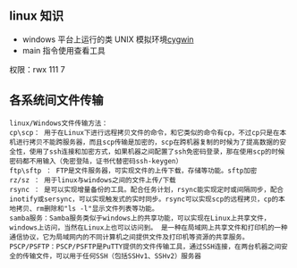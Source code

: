 ## linux 知识
- windows 平台上运行的类 UNIX 模拟环境[cygwin](https://mirrors.tuna.tsinghua.edu.cn/cygwin/)
- main 指令使用查看工具

权限：rwx 111 7
## 各系统间文件传输
    linux/Windows文件传输方法：
    cp\scp： 用于在Linux下进行远程拷贝文件的命令，和它类似的命令有cp，不过cp只是在本机进行拷贝不能跨服务器，而且scp传输是加密的，scp在跨机器复制的时候为了提高数据的安全性，使用了ssh连接和加密方式，如果机器之间配置了ssh免密码登录，那在使用scp的时候密码都不用输入（免密登陆，证书代替密码ssh-keygen）
    ftp\sftp ： FTP是文件服务器，可实现文件的上传下载，存储等功能。sftp加密
    rz/sz ： 用于linux与windows之间的文件上传/下载
    rsync ： 是可以实现增量备份的工具。配合任务计划，rsync能实现定时或间隔同步，配合inotify或sersync，可以实现触发式的实时同步。rsync可以实现scp的远程拷贝，cp的本地拷贝、rm删除和"ls -l"显示文件列表等功能。
    samba服务：Samba服务类似于windows上的共享功能，可以实现在Linux上共享文件，windows上访问，当然在Linux上也可以访问到。 是一种在局域网上共享文件和打印机的一种通信协议，它为局域网内的不同计算机之间提供文件及打印机等资源的共享服务。
    PSCP/PSFTP：PSCP/PSFTP是PuTTY提供的文件传输工具，通过SSH连接，在两台机器之间安全的传输文件，可以用于任何SSH（包括SSHv1、SSHv2）服务器


